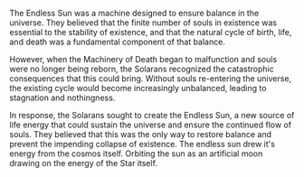 The Endless Sun was a machine designed to ensure balance in the universe. They believed that the finite number of souls in existence was essential to the stability of existence, and that the natural cycle of birth, life, and death was a fundamental component of that balance.

However, when the Machinery of Death began to malfunction and souls were no longer being reborn, the Solarans recognized the catastrophic consequences that this could bring. Without souls re-entering the universe, the existing cycle would become increasingly unbalanced, leading to stagnation and nothingness.

In response, the Solarans sought to create the Endless Sun, a new source of life energy that could sustain the universe and ensure the continued flow of souls. They believed that this was the only way to restore balance and prevent the impending collapse of existence. The endless sun drew it's energy from the cosmos itself. Orbiting the sun as an artificial moon drawing on the energy of the Star itself. 